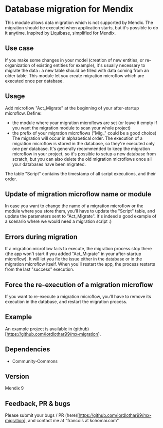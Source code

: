 # Database migration for Mendix

This module allows data migration which is not supported by Mendix. The migration should be executed when application starts, but it's possible to do it anytime. Inspired by Liquibase, simplified for Mendix.

## Use case
If you make some changes in your model (creation of new entities, or re-organization of existing entities for example), it's usually necessary to migrate the data : a new table should be filled with data coming from an older table. This module let you create migration microflow which are executed once per database.

## Usage

Add microflow "Act_Migrate" at the beginning of your after-startup microflow. Define:
* the module where your migration microflows are set (or leave it empty if you want the migration module to scan your whole project)
* the prefix of your migration microflows ("Mig_" could be a good choice)
The migration will occur in alphabetical order. The execution of a migration microflow is stored in the database, so they're executed only one per database.
It's generally recommended to keep the migration microflow in your project, so it's possible to setup a new database from scratch, but you can also delete the old migration microflows once all your databases have been migrated.

The table "Script" contains the timestamp of all script executions, and their order.

## Update of migration microflow name or module

In case you want to change the name of a migration microflow or the module where you store them, you'll have to update the "Script" table, and update the parameters sent to "Act_Migrate". It's indeed a good example of a scenario where we would need a migration script :)

## Errors during migration

If a migration microflow fails to execute, the migration process stop there (the app won't start if you added "Act_Migrate" in your after-startup microflow). It will let you fix the issue either in the database or in the migration microflow itself. When you'll restart the app, the process restarts from the last "success" execution.

## Force the re-execution of a migration microflow

If you want to re-execute a migration microflow, you'll have to remove its execution in the database, and restart the migration process.

## Example

An example project is available in (github)[https://github.com/lordlothar99/mx-migration].

## Dependencies
* Community-Commons

## Version
Mendix 9

## Feedback, PR & bugs
Please submit your bugs / PR (here)[https://github.com/lordlothar99/mx-migration], and contact me at "francois at kohomai.com"
